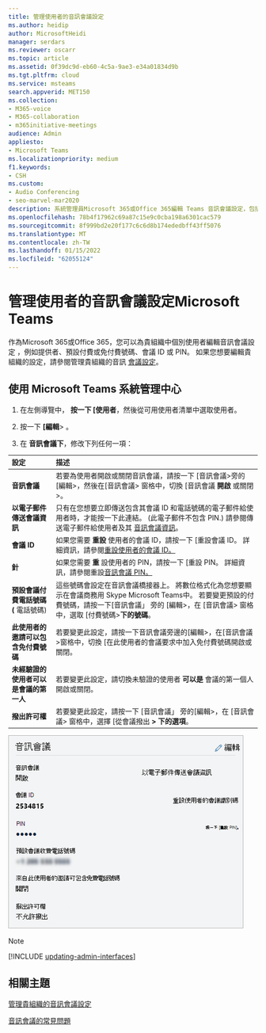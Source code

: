 ```yaml
---
title: 管理使用者的音訊會議設定
ms.author: heidip
author: MicrosoftHeidi
manager: serdars
ms.reviewer: oscarr
ms.topic: article
ms.assetid: 0f39dc9d-eb60-4c5a-9ae3-e34a01834d9b
ms.tgt.pltfrm: cloud
ms.service: msteams
search.appverid: MET150
ms.collection:
- M365-voice
- M365-collaboration
- m365initiative-meetings
audience: Admin
appliesto:
- Microsoft Teams
ms.localizationpriority: medium
f1.keywords:
- CSH
ms.custom:
- Audio Conferencing
- seo-marvel-mar2020
description: 系統管理員Microsoft 365或Office 365編輯 Teams 音訊會議設定，包括提供者、預設付費或免付費號碼、會議 ID 或使用者的 PIN。
ms.openlocfilehash: 78b4f17962c69a87c15e9c0cba198a6301cac579
ms.sourcegitcommit: 8f999bd2e20f177c6c6d8b174ededbff43ff5076
ms.translationtype: MT
ms.contentlocale: zh-TW
ms.lasthandoff: 01/15/2022
ms.locfileid: "62055124"
---
```

# <a name="manage-the-audio-conferencing-settings-for-a-user-in-microsoft-teams"></a>管理使用者的音訊會議設定Microsoft Teams

作為Microsoft 365或Office 365，您可以為貴組織中個別使用者編輯音訊會議設定 ，例如提供者、預設付費或免付費號碼、會議 ID 或 PIN。 如果您想要編輯貴組織的設定，請參閱管理貴組織的音訊 [會議設定](manage-the-audio-conferencing-settings-for-my-organization-in-teams.md)。

## <a name="using-the-microsoft-teams-admin-center"></a>使用 Microsoft Teams 系統管理中心

1. 在左側導覽中， **按一下 [使用者**，然後從可用使用者清單中選取使用者。

2. 按一下 **[編輯**> 。

3. 在 **音訊會議下**，修改下列任何一項：

|**設定**|**描述**|
|:-----|:-----|
|**音訊會議**|若要為使用者開啟或關閉音訊會議，請按一下 [音訊會議>旁的 [編輯>，然後在[音訊會議> 窗格中，切換 [音訊會議 **開啟** 或關閉>。|
|**以電子郵件傳送會議資訊**  |只有在您想要立即傳送包含其會議 ID 和電話號碼的電子郵件給使用者時，才能按一下此連結。  (此電子郵件不包含 PIN.) 請參閱傳送電子郵件給使用者及其 [音訊會議資訊](send-an-email-to-a-user-with-their-dial-in-information-in-teams.md)。  |
|**會議 ID**  |如果您需要 **重設** 使用者的會議 ID，請按一下 [重設會議 ID。 詳細資訊，請參閱[重設使用者的會議 ID。](reset-a-conference-id-for-a-user-in-teams.md)  |
|**針** |如果您需要 **重** 設使用者的 PIN，請按一下 [重設 PIN。 詳細資訊，請參閱重設[音訊會議 PIN。](reset-the-audio-conferencing-pin-in-teams.md) |
|**預設會議付費電話號碼 (** 電話號碼)  |這些號碼會設定在音訊會議橋接器上。 將數位格式化為您想要顯示在會議商務用 Skype Microsoft Teams中。 若要變更預設的付費號碼，請按一下[音訊會議」 旁的 [編輯>，在 [音訊會議> 窗格中，選取 [付費號碼>**下的號碼**。 |
|**此使用者的邀請可以包含免付費號碼**|若要變更此設定，請按一下音訊會議旁邊的[編輯>，在[音訊會議>窗格中，切換 [在此使用者的會議要求中加入免付費號碼開啟或關閉。  |
|**未經驗證的使用者可以是會議的第一人**|若要變更此設定，請切換未驗證的使用者 **可以是** 會議的第一個人開啟或關閉。
|**撥出許可權**|若要變更此設定，請按一下 [音訊會議」 旁的[編輯>，在 [音訊會議> 窗格中，選擇 [從會議撥出 **> 下的選項**。 |

![顯示使用者的音訊會議設定。](media/teams-manage-audio-conferencing-settings-for-a-user-image1.png)

> [!Note]
> [!INCLUDE [updating-admin-interfaces](includes/updating-admin-interfaces.md)]

## <a name="related-topics"></a>相關主題

[管理貴組織的音訊會議設定](manage-the-audio-conferencing-settings-for-my-organization-in-teams.md)

[音訊會議的常見問題](audio-conferencing-common-questions.md)

